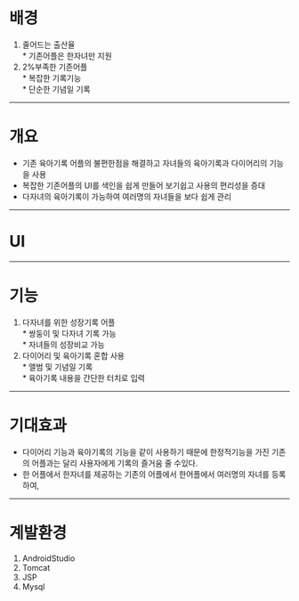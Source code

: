 # 배경
1. 줄어드는 출산율
   <br>* 기존어플은 한자녀만 지원
2. 2%부족한 기존어플
   <br>* 복잡한 기록기능
   <br>* 단순한 기념일 기록
----------------------------
# 개요
* 기존 육아기록 어플의 불편한점을 해결하고 자녀들의 육아기록과 다이어리의 기능을 사용
* 복잡한 기존어플의 UI를 색인을 쉽게 만들어 보기쉽고 사용의 편리성을 증대 
* 다자녀의 육아기록이 가능하여 여러명의 자녀들을 보다 쉽게 관리
-----------------------------
# UI
-----------------------------
# 기능
1. 다자녀를 위한 성장기록 어플
   <br>* 쌍둥이 및 다자녀 기록 가능
   <br>* 자녀들의 성장비교 가능<br>
2. 다이어리 및 육아기록 혼합 사용
   <br>* 앨범 및 기념일 기록 
   <br>* 육아기록 내용을 간단한 터치로 입력<br>
-------------------------
# 기대효과
* 다이어리 기능과 육아기록의 기능을 같이 사용하기 때문에 한정적기능을 가진 기존의 어플과는 달리 사용자에게 기록의 즐거움 줄 수있다.
* 한 어플에서 한자녀를 제공하는 기존의 어플에서 한어플에서 여러명의 자녀를 등록하여, 
--------------------------
# 계발환경
1. AndroidStudio
2. Tomcat
3. JSP
4. Mysql


